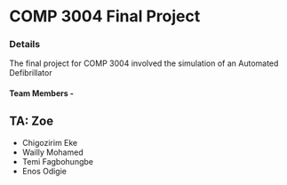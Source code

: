 # COMP 3004 Final Project 

### Details
The final project for COMP 3004 involved the simulation of an Automated Defibrillator 


#### Team Members - 
## TA: Zoe
- Chigozirim Eke
- Wailly Mohamed
- Temi Fagbohungbe
- Enos Odigie
